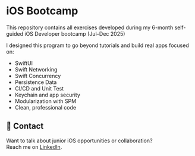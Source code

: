 # iOS Bootcamp

This repository contains all exercises developed during my 6-month self-guided iOS Developer bootcamp (Jul–Dec 2025)

I designed this program to go beyond tutorials and build real apps focused on:

- SwiftUI
- Swift Networking
- Swift Concurrency
- Persistence Data
- CI/CD and Unit Test
- Keychain and app security
- Modularization with SPM
- Clean, professional code




## 💼 Contact

Want to talk about junior iOS opportunities or collaboration?  
Reach me on [LinkedIn](https://www.linkedin.com/in/seu-perfil).

